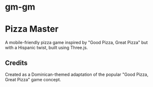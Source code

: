 # gm-gm


# Pizza Master

A mobile-friendly  pizza game inspired by "Good Pizza, Great Pizza" but with a Hispanic twist, built using Three.js.



## Credits

Created as a Dominican-themed adaptation of the popular "Good Pizza, Great Pizza" game concept.
